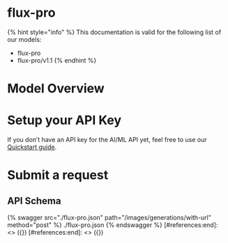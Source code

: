 [#references:start]: <> ({ "template": "openapi" })
[#references:start]: <> ({ "template": "openapi" })
# flux-pro

{% hint style="info" %}
This documentation is valid for the following list of our models:
* flux-pro
* flux-pro/v1.1
{% endhint %}

# Model Overview


# Setup your API Key
If you don’t have an API key for the AI/ML API yet, feel free to use our [Quickstart guide](https://docs.aimlapi.com/quickstart/setting-up).

# Submit a request
## API Schema
{% swagger src="./flux-pro.json" path="/images/generations/with-url" method="post" %}
./flux-pro.json
{% endswagger %}
[#references:end]: <> ({})
[#references:end]: <> ({})